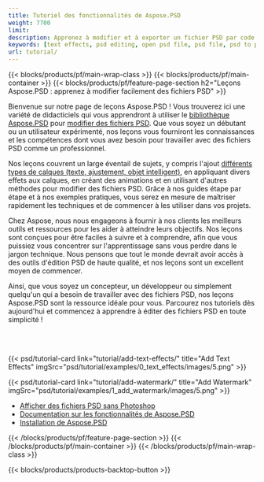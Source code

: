 ```yaml
---
title: Tutoriel des fonctionnalités de Aspose.PSD
weight: 7700
limit: 
description: Apprenez à modifier et à exporter un fichier PSD par code.
keywords: [text effects, psd editing, open psd file, psd file, psd to png, psd file format, PSD API, Aspose.PSD library, Aspose.PSD tutorial]
url: tutorial/
---
```


{{< blocks/products/pf/main-wrap-class >}}
{{< blocks/products/pf/main-container >}}
{{< blocks/products/pf/feature-page-section h2="Leçons Aspose.PSD : apprenez à modifier facilement des fichiers PSD" >}}

<p>
Bienvenue sur notre page de leçons Aspose.PSD ! Vous trouverez ici une variété de didacticiels qui vous apprendront à utiliser le <a href="https://www.nuget.org/packages/Aspose.PSD">bibliothèque Aspose.PSD</a> pour <a href="https://products.aspose.app/psd/editor/">modifier des fichiers PSD</a>. Que vous soyez un débutant ou un utilisateur expérimenté, nos leçons vous fourniront les connaissances et les compétences dont vous avez besoin pour travailler avec des fichiers PSD comme un professionnel.</p>
<p>
Nos leçons couvrent un large éventail de sujets, y compris l'ajout <a href="https://docs.aspose.com/psd/net/layers-and-mask-information-section/">différents types de calques (texte, ajustement, objet intelligent)</a>, en appliquant divers effets aux calques, en créant des animations et en utilisant d'autres méthodes pour modifier des fichiers PSD. Grâce à nos guides étape par étape et à nos exemples pratiques, vous serez en mesure de maîtriser rapidement les techniques et de commencer à les utiliser dans vos projets.</p>
<p>
Chez Aspose, nous nous engageons à fournir à nos clients les meilleurs outils et ressources pour les aider à atteindre leurs objectifs. Nos leçons sont conçues pour être faciles à suivre et à comprendre, afin que vous puissiez vous concentrer sur l'apprentissage sans vous perdre dans le jargon technique. Nous pensons que tout le monde devrait avoir accès à des outils d'édition PSD de haute qualité, et nos leçons sont un excellent moyen de commencer.</p>
<p>
Ainsi, que vous soyez un concepteur, un développeur ou simplement quelqu'un qui a besoin de travailler avec des fichiers PSD, nos leçons Aspose.PSD sont la ressource idéale pour vous. Parcourez nos tutoriels dès aujourd'hui et commencez à apprendre à éditer des fichiers PSD en toute simplicité !</p>

<br />
<br />

{{< psd/tutorial-card link="tutorial/add-text-effects/" title="Add Text Effects" imgSrc="psd/tutorial/examples/0_text_effects/images/5.png" >}}

{{< psd/tutorial-card link="tutorial/add-watermark/" title="Add Watermark" imgSrc="psd/tutorial/examples/1_add_watermark/images/5.png" >}}


<div class="code-sample">
    <ul class="link-list">
        <li class="link-item"><a href="https://products.aspose.com/psd/view/">Afficher des fichiers PSD sans Photoshop</a></li>
        <li class="link-item"><a href="https://docs.aspose.com/psd/net/features/">Documentation sur les fonctionnalités de Aspose.PSD</a></li>
        <li class="link-item"><a href="https://docs.aspose.com/psd/net/installation/">Installation de Aspose.PSD</a></li>
    </ul>
</div>


{{< /blocks/products/pf/feature-page-section >}}
{{< /blocks/products/pf/main-container >}}
{{< /blocks/products/pf/main-wrap-class >}}

{{< blocks/products/products-backtop-button >}}


